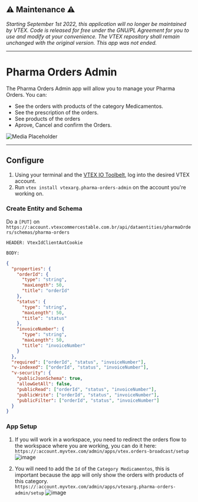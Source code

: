 ##  ⚠️ Maintenance ⚠️
*Starting September 1st 2022, this application will no longer be maintained by VTEX. Code is released for free under the GNU/PL Agreement for you to use and modify at your convenience. The VTEX repository shall remain unchanged with the original version. This app was not ended.*

---

# Pharma Orders Admin

The Pharma Orders Admin app will allow you to manage your Pharma Orders. You can:

- See the orders with products of the category Medicamentos.
- See the prescription of the orders.
- See products of the orders
- Aprove, Cancel and confirm the Orders.

![Media Placeholder](https://user-images.githubusercontent.com/55905671/139487826-4fa4dcea-101e-486c-a106-acc8c3abd36a.gif)

---

## Configure

1. Using your terminal and the [VTEX IO Toolbelt](https://vtex.io/docs/recipes/development/vtex-io-cli-installment-and-command-reference), log into the desired VTEX account.
2. Run `vtex install vtexarg.pharma-orders-admin` on the account you're working on.

### Create Entity and Schema

Do a `[PUT]` on `https://:account.vtexcommercestable.com.br/api/dataentities/pharmaOrders/schemas/pharma-orders`

`HEADER: VtexIdClientAutCookie`

`BODY:`

```json
{
  "properties": {
    "orderId": {
      "type": "string",
      "maxLength": 50,
      "title": "orderId"
    },
    "status": {
      "type": "string",
      "maxLength": 50,
      "title": "status"
    },
    "invoiceNumber": {
      "type": "string",
      "maxLength": 50,
      "title": "invoiceNumber"
    }
  },
  "required": ["orderId", "status", "invoiceNumber"],
  "v-indexed": ["orderId", "status", "invoiceNumber"],
  "v-security": {
    "publicJsonSchema": true,
    "allowGetAll": false,
    "publicRead": ["orderId", "status", "invoiceNumber"],
    "publicWrite": ["orderId", "status", "invoiceNumber"],
    "publicFilter": ["orderId", "status", "invoiceNumber"]
  }
}
```

### App Setup

1. If you will work in a workspace, you need to redirect the orders flow to the workspace where you are working, you can do it here:
   `https://:account.myvtex.com/admin/apps/vtex.orders-broadcast/setup`
   ![image](https://user-images.githubusercontent.com/55905671/139486880-779613dc-8c6d-4420-b89c-81b17a751770.png)

2. You will need to add the `Id` of the `Category Medicamentos`, this is important because the app will only show the orders with products of this category.
   `https://:account.myvtex.com/admin/apps/vtexarg.pharma-orders-admin/setup`
   ![image](https://user-images.githubusercontent.com/55905671/139487357-e13ad3ac-59ba-4627-abbb-f632556a2d2e.png)
